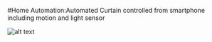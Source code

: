 #Home Automation:Automated Curtain controlled from smartphone including motion and light sensor

![alt text](file:///Users/Nikos/Desktop/arduino.jpg "Logo Title Text 1")
